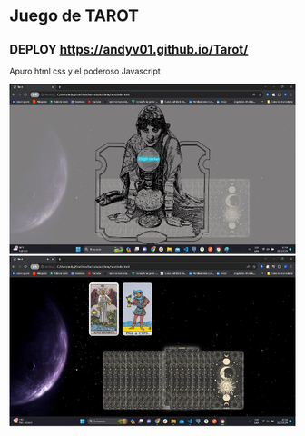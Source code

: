 # Juego de TAROT 

## DEPLOY https://andyv01.github.io/Tarot/

Apuro html css y el poderoso Javascript 

<img src="./img/tarot.jpg" style= "height: 300px"><img src="./img/tarot02.jpg" style= "height: 300px">
